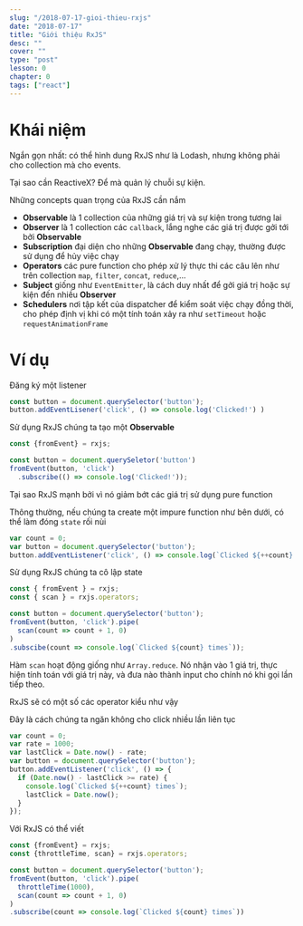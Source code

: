 ```yaml
---
slug: "/2018-07-17-gioi-thieu-rxjs"
date: "2018-07-17"
title: "Giới thiệu RxJS"
desc: ""
cover: ""
type: "post"
lesson: 0
chapter: 0
tags: ["react"]
---
```


# Khái niệm

Ngắn gọn nhất: có thể hình dung RxJS như là Lodash, nhưng không phải cho collection mà cho events.

Tại sao cần ReactiveX? Để mà quản lý chuỗi sự kiện.

Những concepts quan trọng của RxJS cần nắm

- **Observable** là 1 collection của những giá trị và sự kiện trong tương lai
- **Observer** là 1 collection các `callback`, lắng nghe các giá trị được gởi tới bởi **Observable**
- **Subscription** đại diện cho những **Observable** đang chạy, thường được sử dụng để hủy việc chạy
- **Operators** các pure function cho phép xử lý thực thi các câu lên như trên collection `map`, `filter`, `concat`, `reduce`,...
- **Subject** giống như `EventEmitter`, là cách duy nhất để gởi giá trị hoặc sự kiện đến nhiều **Observer**
- **Schedulers** nơi tập kết của dispatcher để kiểm soát việc chạy đồng thời, cho phép định vị khi có một tính toán xảy ra như `setTimeout` hoặc `requestAnimationFrame`

# Ví dụ

Đăng ký một listener

```jsx
const button = document.querySelector('button');
button.addEventLisener('click', () => console.log('Clicked!') )

```

Sử dụng RxJS chúng ta tạo một **Observable**

```js
const {fromEvent} = rxjs;

const button = document.querySeletor('button')
fromEvent(button, 'click')
  .subscribe(() => console.log('Clicked!'));
```

Tại sao RxJS mạnh bởi vì nó giảm bớt các giá trị sử dụng pure function

Thông thường, nếu chúng ta create một impure function như bên dưới, có thể làm đóng `state` rối nùi

```js
var count = 0;
var button = document.querySelector('button');
button.addEventListener('click', () => console.log(`Clicked ${++count} times`));
```

Sử dụng RxJS chúng ta cô lập state

```js
const { fromEvent } = rxjs;
const { scan } = rxjs.operators;

const button = document.querySelector('button');
fromEvent(button, 'click').pipe(
  scan(count => count + 1, 0)
)
.subscibe(count => console.log(`Clicked ${count} times`));
```

Hàm `scan` hoạt động giống như `Array.reduce`. Nó nhận vào 1 giá trị, thực hiện tính toán với giá trị này, và đưa nào thành input cho chính nó khi gọi lần tiếp theo.

RxJS sẽ có một số các operator kiểu như vậy

Đây là cách chúng ta ngăn không cho click nhiều lần liên tục

```js
var count = 0;
var rate = 1000;
var lastClick = Date.now() - rate;
var button = document.querySelector('button');
button.addEventListener('click', () => {
  if (Date.now() - lastClick >= rate) {
    console.log(`Clicked ${++count} times`);
    lastClick = Date.now();
  }
});
```
Với RxJS có thể viết

```js
const {fromEvent} = rxjs;
const {throttleTime, scan} = rxjs.operators;

const button = document.querySelector('button');
fromEvent(button, 'click').pipe(
  throttleTime(1000),
  scan(count => count + 1, 0)
)
.subscribe(count => console.log(`Clicked ${count} times`))
```
